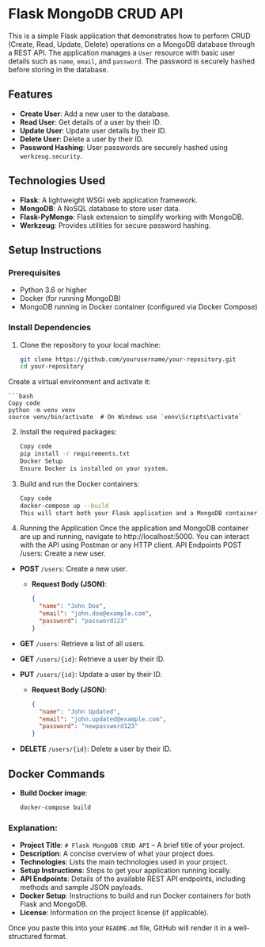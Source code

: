 # Flask MongoDB CRUD API

This is a simple Flask application that demonstrates how to perform CRUD (Create, Read, Update, Delete) operations on a MongoDB database through a REST API. The application manages a `User` resource with basic user details such as `name`, `email`, and `password`. The password is securely hashed before storing in the database.

## Features

- **Create User**: Add a new user to the database.
- **Read User**: Get details of a user by their ID.
- **Update User**: Update user details by their ID.
- **Delete User**: Delete a user by their ID.
- **Password Hashing**: User passwords are securely hashed using `werkzeug.security`.

## Technologies Used

- **Flask**: A lightweight WSGI web application framework.
- **MongoDB**: A NoSQL database to store user data.
- **Flask-PyMongo**: Flask extension to simplify working with MongoDB.
- **Werkzeug**: Provides utilities for secure password hashing.

## Setup Instructions

### Prerequisites

- Python 3.6 or higher
- Docker (for running MongoDB)
- MongoDB running in Docker container (configured via Docker Compose)

### Install Dependencies

1. Clone the repository to your local machine:

   ```bash
   git clone https://github.com/yourusername/your-repository.git
   cd your-repository
Create a virtual environment and activate it:

    ```bash
    Copy code
    python -m venv venv
    source venv/bin/activate  # On Windows use `venv\Scripts\activate`
2. Install the required packages:

    ```bash
    Copy code
    pip install -r requirements.txt
    Docker Setup
    Ensure Docker is installed on your system.

3. Build and run the Docker containers:

    ```bash
    Copy code
    docker-compose up --build
    This will start both your Flask application and a MongoDB container.

4. Running the Application
    Once the application and MongoDB container are up and running, navigate to http://localhost:5000.
    You can interact with the API using Postman or any HTTP client.
    API Endpoints
    POST /users: Create a new user.

- **POST** `/users`: Create a new user.
  - **Request Body (JSON)**:
    ```json
    {
      "name": "John Doe",
      "email": "john.doe@example.com",
      "password": "password123"
    }
    ```

- **GET** `/users`: Retrieve a list of all users.

- **GET** `/users/{id}`: Retrieve a user by their ID.

- **PUT** `/users/{id}`: Update a user by their ID.
  - **Request Body (JSON)**:
    ```json
    {
      "name": "John Updated",
      "email": "john.updated@example.com",
      "password": "newpassword123"
    }
    ```

- **DELETE** `/users/{id}`: Delete a user by their ID.

## Docker Commands

- **Build Docker image**:
  ```bash
  docker-compose build


### Explanation:

- **Project Title**: `# Flask MongoDB CRUD API` – A brief title of your project.
- **Description**: A concise overview of what your project does.
- **Technologies**: Lists the main technologies used in your project.
- **Setup Instructions**: Steps to get your application running locally.
- **API Endpoints**: Details of the available REST API endpoints, including methods and sample JSON payloads.
- **Docker Setup**: Instructions to build and run Docker containers for both Flask and MongoDB.
- **License**: Information on the project license (if applicable).

Once you paste this into your `README.md` file, GitHub will render it in a well-structured format.








